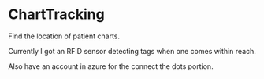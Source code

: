 # ChartTracking
Find the location of patient charts.

Currently I got an RFID sensor detecting tags when one comes within reach.

Also have an account in azure for the connect the dots portion.
